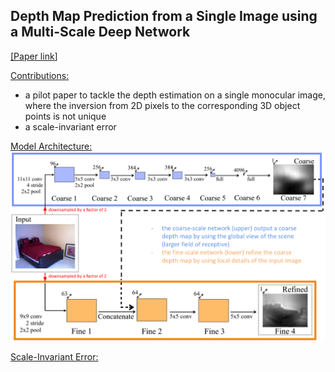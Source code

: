 ## Depth Map Prediction from a Single Image using a Multi-Scale Deep Network

[[<ins>Paper link</ins>]](https://arxiv.org/abs/1406.2283)

<ins>Contributions:</ins> 
* a pilot paper to tackle the depth estimation on a single monocular image, where the inversion from 2D pixels to the corresponding 3D object points is not unique
* a scale-invariant error


<ins>Model Architecture:</ins> 
<img src="https://github.com/bolianchen/deep-learning-paper-reading/blob/main/depth_map_prediction_from_a_single_image_using_a_multi-scale_deep_network/images/fig1_reorganized.png" width="1128">


<ins>Scale-Invariant Error:</ins>
